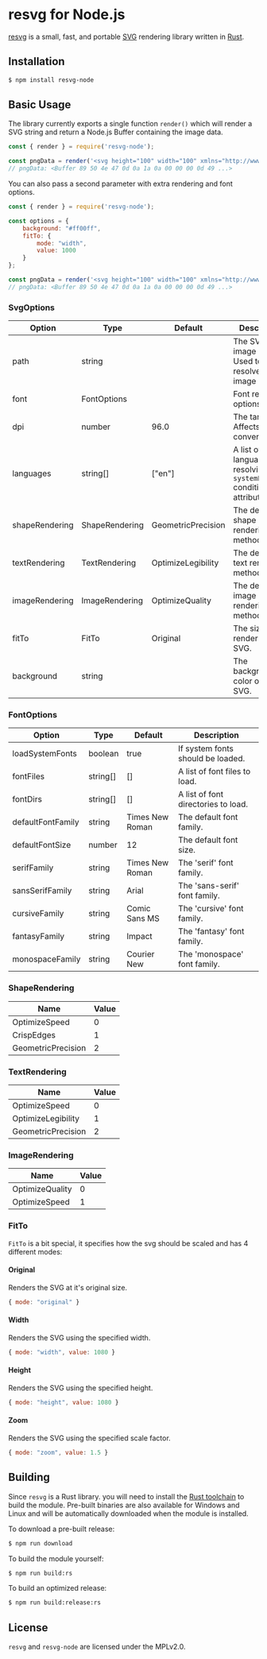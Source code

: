 resvg for Node.js
========================

[resvg][resvg] is a small, fast, and portable [SVG][svg] rendering library written in [Rust][rust].

## Installation

```sh
$ npm install resvg-node
```

## Basic Usage

The library currently exports a single function `render()` which will render a SVG string and return a Node.js Buffer containing the image data.
```js
const { render } = require('resvg-node');

const pngData = render('<svg height="100" width="100" xmlns="http://www.w3.org/2000/svg"><circle cx="50" cy="50" r="40" fill="red" /></svg>');
// pngData: <Buffer 89 50 4e 47 0d 0a 1a 0a 00 00 00 0d 49 ...>
```

You can also pass a second parameter with extra rendering and font options.
```js
const { render } = require('resvg-node');

const options = {
    background: "#ff00ff",
    fitTo: {
        mode: "width",
        value: 1000
    }
};

const pngData = render('<svg height="100" width="100" xmlns="http://www.w3.org/2000/svg"><circle cx="50" cy="50" r="40" fill="red" /></svg>', options);
// pngData: <Buffer 89 50 4e 47 0d 0a 1a 0a 00 00 00 0d 49 ...>
```

### SvgOptions

| Option          | Type           | Default            | Description                                                                 |
|-----------------|----------------|--------------------|-----------------------------------------------------------------------------|
| path            | string         |                    | The SVG image path. Used to resolve relative image paths.                   |
| font            | FontOptions    |                    | Font related options.                                                       |
| dpi             | number         | 96.0               | The target DPI. Affects unit conversions.                                   |
| languages       | string[]       | ["en"]             | A list of languages, for resolving `systemLanguage` conditional attributes. |
| shapeRendering | ShapeRendering | GeometricPrecision | The default shape rendering method.                                         |
| textRendering  | TextRendering  | OptimizeLegibility | The default text rendering method.                                          |
| imageRendering | ImageRendering | OptimizeQuality    | The default image rendering method.                                         |
| fitTo          | FitTo          | Original           | The size to render the SVG.                                                 |
| background      | string         |                    | The background color of the SVG.                                            |

### FontOptions

| Option              | Type     | Default         | Description                         |
|---------------------|----------|-----------------|-------------------------------------|
| loadSystemFonts   | boolean  | true            | If system fonts should be loaded.   |
| fontFiles          | string[] | []              | A list of font files to load.       |
| fontDirs           | string[] | []              | A list of font directories to load. |
| defaultFontFamily | string   | Times New Roman | The default font family.            |
| defaultFontSize   | number   | 12              | The default font size.              |
| serifFamily        | string   | Times New Roman | The 'serif' font family.            |
| sansSerifFamily   | string   | Arial           | The 'sans-serif' font family.       |
| cursiveFamily      | string   | Comic Sans MS   | The 'cursive' font family.          |
| fantasyFamily      | string   | Impact          | The 'fantasy' font family.          |
| monospaceFamily    | string   | Courier New     | The 'monospace' font family.        |

### ShapeRendering

| Name               | Value |
|--------------------|-------|
| OptimizeSpeed      | 0     |
| CrispEdges         | 1     |
| GeometricPrecision | 2     |

### TextRendering

| Name               | Value |
|--------------------|-------|
| OptimizeSpeed      | 0     |
| OptimizeLegibility | 1     |
| GeometricPrecision | 2     |

### ImageRendering

| Name            | Value |
|-----------------|-------|
| OptimizeQuality | 0     |
| OptimizeSpeed   | 1     |

### FitTo

`FitTo` is a bit special, it specifies how the svg should be scaled and has 4 different modes:

#### Original
Renders the SVG at it's original size.
```js
{ mode: "original" }
```
#### Width
Renders the SVG using the specified width.
```js
{ mode: "width", value: 1080 }
```
#### Height
Renders the SVG using the specified height.
```js
{ mode: "height", value: 1080 }
```
#### Zoom
Renders the SVG using the specified scale factor.
```js
{ mode: "zoom", value: 1.5 }
```

## Building
Since `resvg` is a Rust library. you will need to install the [Rust toolchain][rust-install] to build the module. Pre-built binaries are also available for Windows and Linux and will be automatically downloaded when the module is installed.

To download a pre-built release:
```sh
$ npm run download
```

To build the module yourself:
```sh
$ npm run build:rs
```

To build an optimized release:
```sh
$ npm run build:release:rs
```

## License
`resvg` and `resvg-node` are licensed under the MPLv2.0.

[resvg]: https://github.com/RazrFalcon/resvg
[svg]: https://en.wikipedia.org/wiki/Scalable_Vector_Graphics
[rust]: https://www.rust-lang.org/
[rust-install]: https://www.rust-lang.org/tools/install
